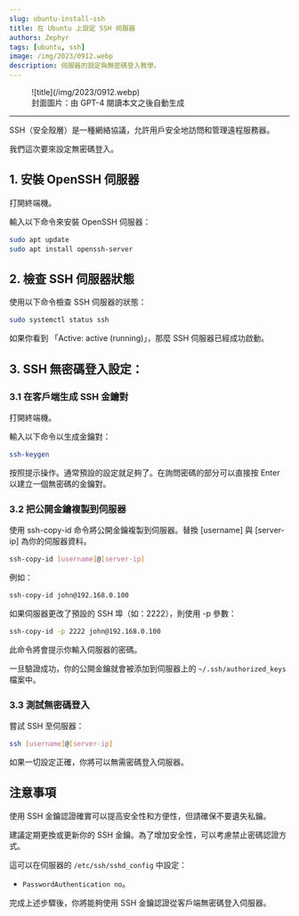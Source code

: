 ```yaml
---
slug: ubuntu-install-ssh
title: 在 Ubuntu 上設定 SSH 伺服器
authors: Zephyr
tags: [ubuntu, ssh]
image: /img/2023/0912.webp
description: 伺服器的設定與無密碼登入教學。
---
```


<figure>
![title](/img/2023/0912.webp)
<figcaption>封面圖片：由 GPT-4 閱讀本文之後自動生成</figcaption>
</figure>

---

SSH（安全殼層）是一種網絡協議，允許用戶安全地訪問和管理遠程服務器。

我們這次要來設定無密碼登入。

## 1. 安裝 OpenSSH 伺服器

打開終端機。

輸入以下命令來安裝 OpenSSH 伺服器：

```bash
sudo apt update
sudo apt install openssh-server
```

## 2. 檢查 SSH 伺服器狀態

使用以下命令檢查 SSH 伺服器的狀態：

```bash
sudo systemctl status ssh
```

如果你看到 「Active: active (running)」，那麼 SSH 伺服器已經成功啟動。

## 3. SSH 無密碼登入設定：

### 3.1 在客戶端生成 SSH 金鑰對

打開終端機。

輸入以下命令以生成金鑰對：

```bash
ssh-keygen
```

按照提示操作。通常預設的設定就足夠了。在詢問密碼的部分可以直接按 Enter 以建立一個無密碼的金鑰對。

### 3.2 把公開金鑰複製到伺服器

使用 ssh-copy-id 命令將公開金鑰複製到伺服器。替換 [username] 與 [server-ip] 為你的伺服器資料。

```bash
ssh-copy-id [username]@[server-ip]
```

例如：

```bash
ssh-copy-id john@192.168.0.100
```

如果伺服器更改了預設的 SSH 埠（如：2222），則使用 -p 參數：

```bash
ssh-copy-id -p 2222 john@192.168.0.100
```

此命令將會提示你輸入伺服器的密碼。

一旦驗證成功，你的公開金鑰就會被添加到伺服器上的 `~/.ssh/authorized_keys` 檔案中。

### 3.3 測試無密碼登入

嘗試 SSH 至伺服器：

```bash
ssh [username]@[server-ip]
```

如果一切設定正確，你將可以無需密碼登入伺服器。

## 注意事項

使用 SSH 金鑰認證確實可以提高安全性和方便性，但請確保不要遺失私鑰。

建議定期更換或更新你的 SSH 金鑰。為了增加安全性，可以考慮禁止密碼認證方式。

這可以在伺服器的 `/etc/ssh/sshd_config` 中設定：

- `PasswordAuthentication no`。

完成上述步驟後，你將能夠使用 SSH 金鑰認證從客戶端無密碼登入伺服器。
